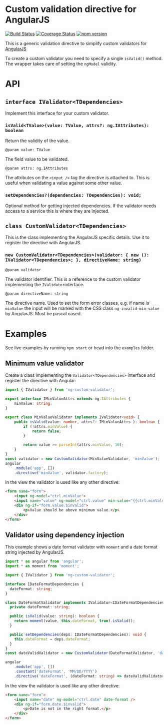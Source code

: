 # Custom validation directive for AngularJS
[![Build Status](https://travis-ci.org/Crevil/ng-custom-validator.svg?branch=master)](https://travis-ci.org/Crevil/ng-custom-validator)
[![Coverage Status](https://coveralls.io/repos/github/Crevil/ng-custom-validator/badge.svg?branch=master)](https://coveralls.io/github/Crevil/ng-custom-validator?branch=master)
[![npm version](https://badge.fury.io/js/ng-custom-validator.svg)](https://badge.fury.io/js/ng-custom-validator)

This is a generic validation directive to simplify custom validators for [AngularJS](https://angularjs.org/)

To create a custom validator you need to specify a single `isValid()` method.
The wrapper takes care of setting the `ngModel` validity.

# API
## `interface IValidator<TDependencies>`
Implement this interface for your custom validator.

### `isValid<TValue>(value: TValue, attrs?: ng.IAttributes): boolean`

Return the validity of the value.

`@param value: TValue`

The field value to be validated.

`@param attrs: ng.IAttributes`

The attributes on the `<input />` tag the directive is attached to.
This is useful when validating a value against some other value.

### `setDependencies?(dependencies: TDependencies): void;`

Optional method for getting injected dependencies.
If the validator needs access to a service this is where they are injected.

## `class CustomValidator<TDependencies>`
This is the class implementing the AngularJS specific details.
Use it to register the directive with AngularJS.

### `new CustomValidator<TDependencies>(validator: { new (): IValidator<TDependencies>; }, directiveName: string)`

`@param validator`

The validator identifier.
This is a reference to the custom validator implementing the `IValidator`interface.

`@param directiveName: string`

The directive name. Used to set the form error classes, e.g. if name is  `minValue` the input will be marked with the CSS class `ng-invalid-min-value` by AngularJS.
Must be pascal cased.


# Examples
See live examples by running `npm start` or head into the `examples` folder.

## Minimum value validator
Create a class implementing the `Validator<TDependencies>` interface and register the directive with Angular:
```typescript
import { IValidator } from 'ng-custom-validator';

export interface IMinValueAttrs extends ng.IAttributes {
    minValue: string;
}

export class MinValueValidator implements IValidator<void> {
    public isValid(value: number, attrs?: IMinValueAttrs ): boolean {
        if (!attrs.minValue) {
            return false;
        }

        return value >= parseInt(attrs.minValue, 10);
    }
}
const validator = new CustomValidator(MinValueValidator, 'minValue');
angular
    .module('app', [])
    .directive('minValue', validator.factory);
```

In the view the validator is used like any other directive:
```html
<form name="form">
    <input ng-model="ctrl.minValue">
    <input name="value" ng-model="ctrl.value" min-value="{{ctrl.minValue}}"/>
    <div ng-if="form.value.$invalid">
        <p>Value should be above minimum value.</p>
    </div>
</form>
```

## Validator using dependency injection
This example shows a date format validator with `moment` and a date format string injected by AngularJS.

```typescript
import * as angular from 'angular';
import * as moment from 'moment';

import { IValidator } from 'ng-custom-validator';

interface IDateFormatDependencies {
  dateFormat: string;
}

class DateFormatValidator implements IValidator<IDateFormatDependencies> {
  private dateFormat: string;

  public isValid(value: string): boolean {
    return moment(value, this.dateFormat, true).isValid();
  }

  public setDependencies(deps: IDateFormatDependencies): void {
    this.dateFormat = deps.dateFormat;
  }
}
const dateValidValidator = new CustomValidator(DateFormatValidator, 'dateFormat');

angular
    .module('app', [])
    .constant('dateFormat', 'MM/DD/YYYY')
    .directive('dateFormat', (dateFormat: string) => dateValidValidator.factory({ dateFormat }));
```

In the view the validator is used like any other directive:
```html
<form name="form">
    <input name="date" ng-model="ctrl.date" date-format />
    <div ng-if="form.date.$invalid">
        <p>Date is not in the right format.</p>
    </div>
</form>
```
